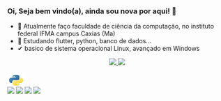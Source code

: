 ### Oi, Seja bem vindo(a), ainda sou nova por aqui! 👋

- 🔭 Atualmente faço faculdade de ciência da computação, no instituto federal IFMA campus Caxias (Ma)
- 🌱 Estudando flutter, python, banco de dados...
- ✔ basico de sistema operacional Linux, avançado em Windows

<div align="center">
  <a href="https://github.com/MARIAMEDEIRO">
  <img height="180em" src="https://github-readme-stats.vercel.app/api?username=MARIAMEDEIRO&show_icons=true&theme=dracula&include_all_commits=true&count_private=true"/>
  <img height="180em" src="https://github-readme-stats.vercel.app/api/top-langs/?username=MARIAMEDEIRO&layout=compact&langs_count=7&theme=dracula"/>
</div>

<div style="display: inline_block"><br>
 
  <img align="center" alt="Rafa-Python" height="30" width="40" src="https://raw.githubusercontent.com/devicons/devicon/master/icons/python/python-original.svg">
 
</div>

  
  <div> 
  <a href="https://www.instagram.com/_mari_medeiros_/" target="_blank"><img src="https://img.shields.io/badge/-Instagram-%23E4405F?style=for-the-badge&logo=instagram&logoColor=white" target="_blank"></a>
 <a href="https://https://discord.com/channels/@me" target="_blank"><img src="https://img.shields.io/badge/Discord-7289DA?style=for-the-badge&logo=discord&logoColor=white" target="_blank"></a> 
  <a href = "mailto:medeirosmary94@gmail.com"><img src="https://img.shields.io/badge/-Gmail-%23333?style=for-the-badge&logo=gmail&logoColor=white" target="_blank"></a>
  <a href="https://www.linkedin.com/in/maria-francisca-medeiros-cruz-77b5461b2/" target="_blank"><img src="https://img.shields.io/badge/-LinkedIn-%230077B5?style=for-the-badge&logo=linkedin&logoColor=white" target="_blank"></a> 
 
  
 
</div>
